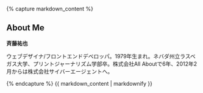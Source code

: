 {% capture markdown_content %}

## About Me

**斉藤祐也**

ウェブデザイナ/フロントエンドデベロッパ。1979年生まれ。ネバダ州立ラスベガス大学、プリントジャーナリズム学部卒。株式会社All Aboutで6年、2012年2月からは株式会社サイバーエージェントへ。

{% endcapture %}
{{ markdown_content | markdownify }}
